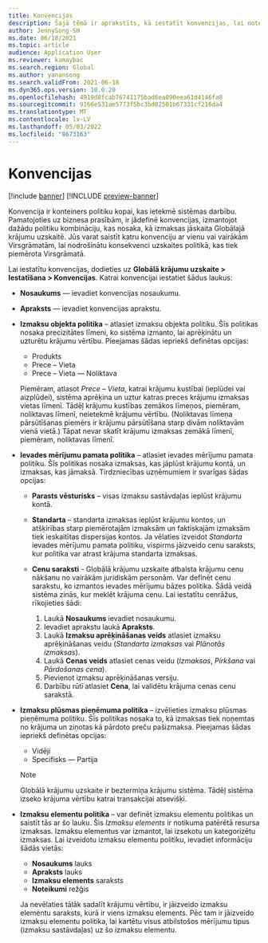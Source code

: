 ```yaml
---
title: Konvencijas
description: Šajā tēmā ir aprakstīts, kā iestatīt konvencijas, lai noteiktu, kā izmaksas jāskaita Globālajā krājumu uzskaitē.
author: JennySong-SH
ms.date: 06/18/2021
ms.topic: article
audience: Application User
ms.reviewer: kamaybac
ms.search.region: Global
ms.author: yanansong
ms.search.validFrom: 2021-06-18
ms.dyn365.ops.version: 10.0.20
ms.openlocfilehash: 4919d8fcab76741175bad6ea090eea61d4146fa8
ms.sourcegitcommit: 9166e531ae5773f5bc3bd02501b67331cf216da4
ms.translationtype: MT
ms.contentlocale: lv-LV
ms.lasthandoff: 05/03/2022
ms.locfileid: "8673163"
---
```

# <a name="conventions"></a>Konvencijas

[!include [banner](../includes/banner.md)]
[!INCLUDE [preview-banner](../includes/preview-banner.md)]
<!--KFM: Preview until 4/30/2022 -->

Konvencija ir konteiners politiku kopai, kas ietekmē sistēmas darbību. Pamatojoties uz biznesa prasībām, ir jādefinē konvencijas, izmantojot dažādu politiku kombināciju, kas nosaka, kā izmaksas jāskaita Globālajā krājumu uzskaitē. Jūs varat saistīt katru konvenciju ar vienu vai vairākām Virsgrāmatām, lai nodrošinātu konsekvenci uzskaites politikā, kas tiek piemērota Virsgrāmatā.

Lai iestatītu konvencijas, dodieties uz **Globālā krājumu uzskaite \> Iestatīšana \> Konvencijas**. Katrai konvencijai iestatiet šādus laukus:

- **Nosaukums** — ievadiet konvencijas nosaukumu.
- **Apraksts** — ievadiet konvencijas aprakstu.
- **Izmaksu objekta politika** – atlasiet izmaksu objekta politiku. Šīs politikas nosaka precizitātes līmeni, ko sistēma izmanto, lai aprēķinātu un uzturētu krājumu vērtību. Pieejamas šādas iepriekš definētas opcijas:

    - Produkts
    - Prece – Vieta
    - Prece – Vieta — Noliktava

    Piemēram, atlasot *Prece – Vieta*, katrai krājumu kustībai (ieplūdei vai aizplūdei), sistēma aprēķina un uztur katras preces krājumu izmaksas vietas līmenī. Tādēļ krājumu kustības zemākos līmeņos, piemēram, noliktavas līmenī, neietekmē krājumu vērtību. (Noliktavas līmeņa pārsūtīšanas piemērs ir krājumu pārsūtīšana starp divām noliktavām vienā vietā.) Tāpat nevar skatīt krājumu izmaksas zemākā līmenī, piemēram, noliktavas līmenī.

- **Ievades mērījumu pamata politika** – atlasiet ievades mērījumu pamata politiku. Šīs politikas nosaka izmaksas, kas jāplūst krājumu kontā, un izmaksas, kas jāmaksā. Tirdzniecības uzņēmumiem ir svarīgas šādas opcijas:

    - **Parasts vēsturisks** – visas izmaksu sastāvdaļas ieplūst krājumu kontā.
    - **Standarta** – standarta izmaksas ieplūst krājumu kontos, un atšķirības starp piemērotajām izmaksām un faktiskajām izmaksām tiek ieskaitītas dispersijas kontos. Ja vēlaties izveidot *Standarta* ievades mērījumu pamata politiku, vispirms jāizveido cenu saraksts, kur politika var atrast krājuma standarta izmaksas.
    - **Cenu saraksti** - Globālā krājumu uzskaite atbalsta krājumu cenu nākšanu no vairākām juridiskām personām. Var definēt cenu sarakstu, ko izmantos ievades mērījumu bāzes politika. Šādā veidā sistēma zinās, kur meklēt krājuma cenu. Lai iestatītu cenrāžus, rīkojieties šādi:

        1. Laukā **Nosaukums** ievadiet nosaukumu.
        1. Ievadiet aprakstu laukā **Apraksts**.
        1. Laukā **Izmaksu aprēķināšanas veids** atlasiet izmaksu aprēķināšanas veidu (*Standarta izmaksas* vai *Plānotās izmaksas*).
        1. Laukā **Cenas veids** atlasiet cenas veidu (*Izmaksas*, *Pirkšana* vai *Pārdošanas cena*).
        1. Pievienot izmaksu aprēķināšanas versiju.
        1. Darbību rūtī atlasiet **Cena**, lai validētu krājuma cenas cenu sarakstā.

- **Izmaksu plūsmas pieņēmuma politika** – izvēlieties izmaksu plūsmas pieņēmuma politiku. Šīs politikas nosaka to, kā izmaksas tiek noņemtas no krājuma un ziņotas kā pārdoto preču pašizmaksa. Pieejamas šādas iepriekš definētas opcijas:

    - Vidēji
    - Specifisks — Partija

    > [!NOTE]
    > Globālā krājumu uzskaite ir beztermiņa krājumu sistēma. Tādēļ sistēma izseko krājuma vērtību katrai transakcijai atsevišķi.

- **Izmaksu elementu politika** – var definēt izmaksu elementu politikas un saistīt tās ar šo lauku. Šis *Izmaksu elements* ir notikuma patērētā resursa izmaksas. Izmaksu elementus var izmantot, lai izsekotu un kategorizētu izmaksas. Lai izveidotu izmaksu elementu politiku, ievadiet informāciju šādās vietās:

    - **Nosaukums** lauks
    - **Apraksts** lauks
    - **Izmaksu elements** saraksts
    - **Noteikumi** režģis

    Ja nevēlaties tālāk sadalīt krājumu vērtību, ir jāizveido izmaksu elementu saraksts, kurā ir viens izmaksu elements. Pēc tam ir jāizveido izmaksu elementu politika, lai kartētu visus atbilstošos mērījumu tipus (izmaksu sastāvdaļas) uz šo izmaksu elementu.
